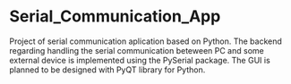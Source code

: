 # Serial_Communication_App
Project of serial communication aplication based on Python. 
The backend regarding handling the serial communication beteween PC and some external device is implemented using the PySerial package. 
The GUI is planned to be designed with PyQT library for Python. 
